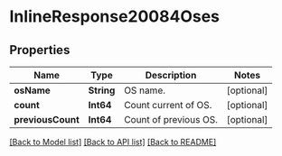 # InlineResponse20084Oses

## Properties
Name | Type | Description | Notes
------------ | ------------- | ------------- | -------------
**osName** | **String** | OS name. | [optional] 
**count** | **Int64** | Count current of OS. | [optional] 
**previousCount** | **Int64** | Count of previous OS. | [optional] 

[[Back to Model list]](../README.md#documentation-for-models) [[Back to API list]](../README.md#documentation-for-api-endpoints) [[Back to README]](../README.md)


